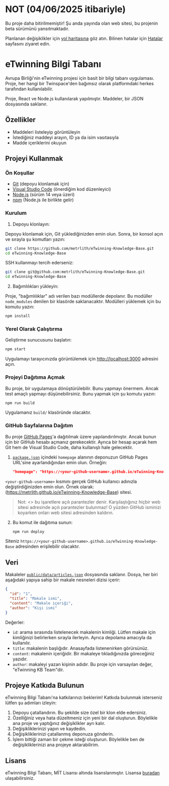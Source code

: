 # NOT (04/06/2025 itibariyle)

Bu proje daha bitirilmemiştir! Şu anda yayında olan web sitesi, bu projenin beta sürümünü yansıtmaktadır.

Planlanan değişiklikler için [yol haritasına](ROADMAP.md) göz atın.
Bilinen hatalar için [Hatalar](https://github.com/metrlith/eTwinning-Knowledge-Base/issues) sayfasını ziyaret edin.

# eTwinning Bilgi Tabanı

Avrupa Birliği'nin eTwinning projesi için basit bir bilgi tabanı uygulaması. Proje, her hangi bir Twinspace'den bağımsız olarak platformdaki herkes tarafından kullanılabilir.

Proje, React ve Node.js kullanılarak yapılmıştır. Maddeler, bir JSON dosyasında saklanır.

## Özellikler

- Maddeleri listeleyip görüntüleyin
- İstediğiniz maddeyi arayın, ID ya da isim vasıtasıyla
- Madde içeriklerini okuyun

## Projeyi Kullanmak

### Ön Koşullar

- [Git](https://git-scm.com/) (depoyu klonlamak için)
- [Visual Studio Code](https://code.visualstudio.com/) (önerdiğim kod düzenleyici)
- [Node.js](https://nodejs.org/) (sürüm 14 veya üzeri)
- [npm](https://www.npmjs.com/) (Node.js ile birlikte gelir)

### Kurulum

1. Depoyu klonlayın:

Depoyu klonlamak için, Git yüklediğinizden emin olun. Sonra, bir konsol açın ve sırayla şu komutları yazın:

   ```bash
   git clone https://github.com/metrlith/eTwinning-Knowledge-Base.git
   cd eTwinning-Knowledge-Base
   ```

   SSH kullanmayı tercih ederseniz:

   ```bash
   git clone git@github.com:metrlith/eTwinning-Knowledge-Base.git
   cd eTwinning-Knowledge-Base
   ```

2. Bağımlılıkları yükleyin:

Proje, "bağımlılıklar" adı verilen bazı modüllerde depolanır. Bu modüller `node_modules` denilen bir klasörde saklanacaktır. Modülleri yüklemek için bu komutu yazın:

   ```bash
   npm install
   ```

### Yerel Olarak Çalıştırma

Geliştirme sunucusunu başlatın:

```sh
npm start
```

Uygulamayı tarayıcınızda görüntülemek için [http://localhost:3000](http://localhost:3000) adresini açın.

### Projeyi Dağıtıma Açmak

Bu proje, bir uygulamaya dönüştürülebilir. Bunu yapmayı önermem. Ancak test amaçlı yapmayı düşünebilirsiniz. Bunu yapmak için şu komutu yazın:

```sh
npm run build
```

Uygulamanız `build/` klasöründe olacaktır.

### GitHub Sayfalarına Dağıtım

Bu proje [GitHub Pages](https://pages.github.com/)'a dağıtılmak üzere yapılandırılmıştır. Ancak bunun için bir GitHub hesabı açmanız gerekecektir. Ayrıca bir hesap açarak hem Git hem de Visual Studio Code, daha kullanışlı hale gelecektir.

1. [`package.json`](package.json) içindeki `homepage` alanının deponuzun GitHub Pages URL'sine ayarlandığından emin olun. Örneğin:

   ```json
   "homepage": "https://<your-github-username>.github.io/eTwinning-Knowledge-Base"
   ```

`<your-github-username>` kısmını gerçek GitHub kullanıcı adınızla değiştirdiğinizden emin olun. Örnek olarak: (https://metrlith.github.io/eTwinning-Knowledge-Base) sitesi.

> Not: <> bu işaretlere açılı parantezler denir. Karşılaştığınız hiçbir web sitesi adresinde açılı parantezler bulunmaz! O yüzden GitHub isminizi koyarken onları web sitesi adresinden kaldırın.

2. Bu komut ile dağıtıma sunun:

   ```bash
   npm run deploy
   ```

Siteniz `https://<your-github-username>.github.io/eTwinning-Knowledge-Base` adresinden erişilebilir olacaktır.

## Veri

Makaleler [`public/data/articles.json`](public/data/articles.json) dosyasında saklanır. Dosya, her biri aşağıdaki yapıya sahip bir makale nesneleri dizisi içerir:

```json
{
  "id": "1",
  "title": "Makale ismi",
  "content": "Makale içeriği",
  "author": "Kişi ismi"
}
```

Değerler:
- `id`: arama sırasında listelenecek makalenin kimliği. Lütfen makale için kimliğinizi belirlerken sırayla ilerleyin. Ayrıca depolama amacıyla da kullanılır.
- `title`: makalenin başlığıdır. Anasayfada listenenirken görürsünüz.
- `content`: makalenin içeriğidir. Bir makaleye tıkladığınızda göreceğiniz yazıdır.
- `author`: makaleyi yazan kişinin adıdır. Bu proje için varsayılan değer, "eTwinning KB Team"dir.

## Projeye Katkıda Bulunun

eTwinning Bilgi Tabanı'na katkılarınızı beklerim! Katkıda bulunmak isterseniz lütfen şu adımları izleyin:

1. Depoyu çatallandırın. Bu şekilde size özel bir klon elde edersiniz.
2. Özelliğiniz veya hata düzeltmeniz için yeni bir dal oluşturun. Böylelikle ana proje ve yaptığınız değişiklikler ayrı kalır.
3. Değişikliklerinizi yapın ve kaydedin.
4. Değişikliklerinizi çatallanmış deponuza gönderin.
5. İşlem bittiği zaman bir çekme isteği oluşturun. Böylelikle ben de değişikliklerinizi ana projeye aktarabilirim.

## Lisans

eTwinning Bilgi Tabanı, MİT Lisansı altında lisanslanmıştır. Lisansa [buradan](LICENSE) ulaşabilirsiniz.
